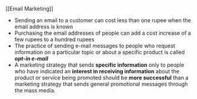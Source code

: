 
[[Email Marketing]]

- Sending an email to a customer can cost less than one rupee when the email address is known
- Purchasing the email addresses of people can add a cost increase of a few rupees to a hundred rupees
- The practice of sending e-mail messages to people who request information on a  particular topic or about a specific product is called ***opt-in e-mail***
- A marketing strategy that sends **specific information** only to people who have indicated an **interest in receiving information** about the product or service being promoted should be **more successful** than a marketing strategy that sends general promotional messages through the mass media.